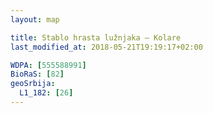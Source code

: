 ```yaml
---
layout: map

title: Stablo hrasta lužnjaka – Kolare
last_modified_at: 2018-05-21T19:19:17+02:00

WDPA: [555588991]
BioRaS: [82]
geoSrbija:
  L1_182: [26]
---
```

